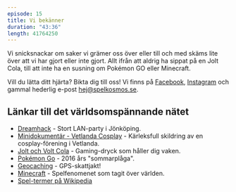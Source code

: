 ```yaml
---
episode: 15
title: Vi bekänner
duration: "43:36"
length: 41764250
---
```


Vi snicksnackar om saker vi grämer oss över eller till och med skäms lite över att vi har gjort eller inte gjort. Allt ifrån att aldrig ha sippat på en Jolt Cola, till att inte ha en susning om Pokémon GO eller Minecraft.

Vill du lätta ditt hjärta? Bikta dig till oss! Vi finns på [Facebook][1], [Instagram][2] och gammal hederlig e-post <hej@spelkosmos.se>.

## Länkar till det världsomspännande nätet

* [Dreamhack][3] - Stort LAN-party i Jönköping.
* [Minidokumentär - Vetlanda Cosplay][4] - Kärleksfull skildring av en cosplay-förening i Vetlanda.
* [Jolt och Volt Cola][5] - Gaming-dryck som håller dig vaken.
* [Pokémon Go][6] - 2016 års "sommarplåga".
* [Geocaching][7] - GPS-skattjakt!
* [Minecraft][8] - Spelfenomenet som tagit över världen.
* [Spel-termer på Wikipedia][9]

[1]: https://www.facebook.com/spelkosmos
[2]: https://www.instagram.com/spelkosmos
[3]: https://www.dreamhack.se
[4]: https://www.youtube.com/watch?v=cEu4Xfisi1M
[5]: https://sv.wikipedia.org/wiki/Jolt_Cola
[6]: https://www.pokemongo.com
[7]: https://www.geocaching.com/play
[8]: https://www.minecraft.net/en-us/
[9]: https://en.wikipedia.org/wiki/Glossary_of_video_game_terms
